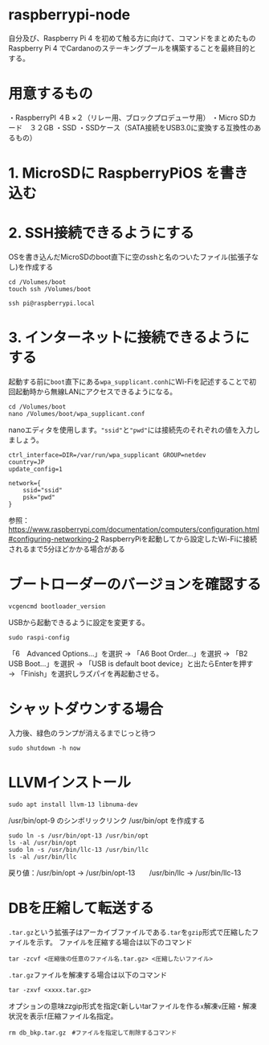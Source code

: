 # raspberrypi-node
自分及び、Raspberry Pi 4 を初めて触る方に向けて、コマンドをまとめたもの
Raspberry Pi 4 でCardanoのステーキングプールを構築することを最終目的とする。

# 用意するもの
・RaspberryPI ４B ×２（リレー用、ブロックプロデューサ用）
・Micro SDカード　３２GB
・SSD
・SSDケース（SATA接続をUSB3.0に変換する互換性のあるもの）

# 1. MicroSDに RaspberryPiOS を書き込む

# 2. SSH接続できるようにする
OSを書き込んだMicroSDのboot直下に空のsshと名のついたファイル(拡張子なし)を作成する
```
cd /Volumes/boot 
touch ssh /Volumes/boot 
```

```
ssh pi@raspberrypi.local
```

# 3. インターネットに接続できるようにする
起動する前に`boot`直下にある`wpa_supplicant.conh`にWi-Fiを記述することで初回起動時から無線LANにアクセスできるようになる。

```
cd /Volumes/boot
nano /Volumes/boot/wpa_supplicant.conf
```
nanoエディタを使用します。`"ssid"`と`"pwd"`には接続先のそれぞれの値を入力しましょう。
```
ctrl_interface=DIR=/var/run/wpa_supplicant GROUP=netdev
country=JP
update_config=1

network={
    ssid="ssid"
    psk="pwd"
}
```
参照：https://www.raspberrypi.com/documentation/computers/configuration.html#configuring-networking-2
RaspberryPiを起動してから設定したWi-Fiに接続されるまで5分ほどかかる場合がある

# ブートローダーのバージョンを確認する
```
vcgencmd bootloader_version
```
USBから起動できるように設定を変更する。
```
sudo raspi-config
```
「6　Advanced Options...」を選択 → 「A6 Boot Order...」を選択 → 「B2 USB Boot...」を選択 → 「USB is default boot device」と出たらEnterを押す → 「Finish」を選択しラズパイを再起動させる。



# シャットダウンする場合
入力後、緑色のランプが消えるまでじっと待つ
```
sudo shutdown -h now
```



# LLVMインストール
```
sudo apt install llvm-13 libnuma-dev
```
/usr/bin/opt-9 のシンボリックリンク /usr/bin/opt を作成する
```
sudo ln -s /usr/bin/opt-13 /usr/bin/opt
ls -al /usr/bin/opt
sudo ln -s /usr/bin/llc-13 /usr/bin/llc
ls -al /usr/bin/llc
```
戻り値：/usr/bin/opt -> /usr/bin/opt-13　　/usr/bin/llc -> /usr/bin/llc-13



# DBを圧縮して転送する
`.tar.gz`という拡張子はアーカイブファイルである`.tar`を`gzip`形式で圧縮したファイルを示す。
ファイルを圧縮する場合は以下のコマンド
```
tar -zcvf <圧縮後の任意のファイル名.tar.gz> <圧縮したいファイル>
```
`.tar.gz`ファイルを解凍する場合は以下のコマンド
```
tar -zxvf <xxxx.tar.gz>
```
オプションの意味`Z`zgip形式を指定`C`新しいtarファイルを作る`x`解凍`v`圧縮・解凍状況を表示`f`圧縮ファイル名指定。
```
rm db_bkp.tar.gz　#ファイルを指定して削除するコマンド
```



